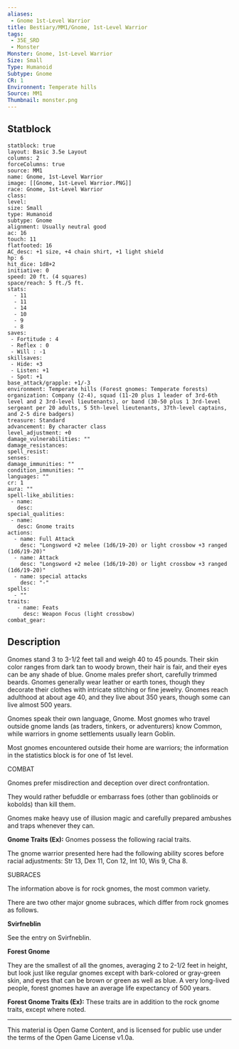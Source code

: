 ```yaml
---
aliases:
 - Gnome 1st-Level Warrior
title: Bestiary/MM1/Gnome, 1st-Level Warrior
tags: 
 - 35E_SRD
 - Monster
Monster: Gnome, 1st-Level Warrior
Size: Small
Type: Humanoid
Subtype: Gnome
CR: 1
Environnent: Temperate hills
Source: MM1
Thumbnail: monster.png
---
```


## Statblock

```statblock
statblock: true
layout: Basic 3.5e Layout
columns: 2
forceColumns: true
source: MM1 
name: Gnome, 1st-Level Warrior
image: [[Gnome, 1st-Level Warrior.PNG]]
race: Gnome, 1st-Level Warrior
class: 
level: 
size: Small
type: Humanoid
subtype: Gnome
alignment: Usually neutral good
ac: 16
touch: 11
flatfooted: 16
AC_desc: +1 size, +4 chain shirt, +1 light shield
hp: 6
hit_dice: 1d8+2
initiative: 0
speed: 20 ft. (4 squares)
space/reach: 5 ft./5 ft.
stats:
  - 11
  - 11
  - 14
  - 10
  - 9
  - 8
saves:
 - Fortitude : 4
 - Reflex : 0
 - Will : -1
skillsaves:
 - Hide: +3
 - Listen: +1
 - Spot: +1
base_attack/grapple: +1/-3
environment: Temperate hills (Forest gnomes: Temperate forests)
organization: Company (2-4), squad (11-20 plus 1 leader of 3rd-6th level and 2 3rd-level lieutenants), or band (30-50 plus 1 3rd-level sergeant per 20 adults, 5 5th-level lieutenants, 37th-level captains, and 2-5 dire badgers)
treasure: Standard
advancement: By character class
level_adjustment: +0
damage_vulnerabilities: ""
damage_resistances: 
spell_resist: 
senses: 
damage_immunities: ""
condition_immunities: ""
languages: ""
cr: 1
aura: ""
spell-like_abilities:
 - name: 
   desc: 
special_qualities:
 - name:
   desc: Gnome traits
actions:
  - name: Full Attack
    desc: "Longsword +2 melee (1d6/19-20) or light crossbow +3 ranged (1d6/19-20)"
  - name: Attack
    desc: "Longsword +2 melee (1d6/19-20) or light crossbow +3 ranged (1d6/19-20)"
  - name: special attacks
    desc: "-"
spells:
  - ""
traits:
   - name: Feats
     desc: Weapon Focus (light crossbow)
combat_gear:  
```

## Description



Gnomes stand 3 to 3-1/2 feet tall and weigh 40 to 45 pounds. Their skin color ranges from dark tan to woody brown, their hair is fair, and their eyes can be any shade of blue. Gnome males prefer short, carefully trimmed beards. Gnomes generally wear leather or earth tones, though they decorate their clothes with intricate stitching or fine jewelry. Gnomes reach adulthood at about age 40, and they live about 350 years, though some can live almost 500 years.

Gnomes speak their own language, Gnome. Most gnomes who travel outside gnome lands (as traders, tinkers, or adventurers) know Common, while warriors in gnome settlements usually learn Goblin.

Most gnomes encountered outside their home are warriors; the information in the statistics block is for one of 1st level.

COMBAT

Gnomes prefer misdirection and deception over direct confrontation.

They would rather befuddle or embarrass foes (other than goblinoids or kobolds) than kill them.

Gnomes make heavy use of illusion magic and carefully prepared ambushes and traps whenever they can.


**Gnome Traits (Ex):** Gnomes possess the following racial traits.

The gnome warrior presented here had the following ability scores before racial adjustments: Str 13, Dex 11, Con 12, Int 10, Wis 9, Cha 8.

SUBRACES

The information above is for rock gnomes, the most common variety.

There are two other major gnome subraces, which differ from rock gnomes as follows.


**Svirfneblin**


See the entry on Svirfneblin.


**Forest Gnome**


They are the smallest of all the gnomes, averaging 2 to 2-1/2 feet in height, but look just like regular gnomes except with bark-colored or gray-green skin, and eyes that can be brown or green as well as blue. A very long-lived people, forest gnomes have an average life expectancy of 500 years.


**Forest Gnome Traits (Ex):** These traits are in addition to the rock gnome traits, except where noted.

---

This material is Open Game Content, and is licensed for public use under the terms of the Open Game License v1.0a.
